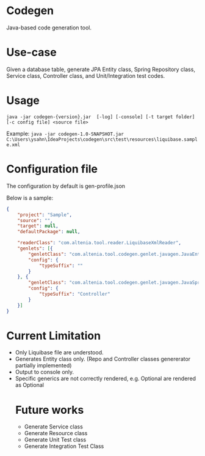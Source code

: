 Codegen
=======
Java-based code generation  tool.

# Use-case
Given a database table, generate JPA Entity class, Spring Repository class, 
Service class, Controller class, and Unit/Integration test codes.

# Usage

`java -jar codegen-{version}.jar  [-log] [-console] [-t target folder] [-c config file] <source file>`

Example:
  ```java -jar codegen-1.0-SNAPSHOT.jar C:\Users\ysahn\IdeaProjects\codegen\src\test\resources\liquibase.sample.xml```

# Configuration file
The configuration by default is gen-profile.json

Below is a sample:
```json
{
	"project": "Sample",
	"source": "",
	"target": null,
	"defaultPackage": null,

	"readerClass": "com.altenia.tool.reader.LiquibaseXmlReader",
	"genlets": [{
		"genletClass": "com.altenia.tool.codegen.genlet.javagen.JavaEntityGenlet",
		"config": {
			"typeSuffix": ""
		}
	}, {
		"genletClass": "com.altenia.tool.codegen.genlet.javagen.JavaSpringControllerGenlet",
		"config": {
			"typeSuffix": "Controller"
		}
	}]
}
```

# Current Limitation
- Only Liquibase file are understood.
- Generates Entity class only. (Repo and Controller classes genererator partially implemented) 
- Output to console only.
- Specific generics are not correctly rendered, e.g. Optional<entity> are rendered as Optional<Object>

# Future works
- Generate Service class
- Generate Resource class
- Generate Unit Test class
- Generate Integration Test Class


